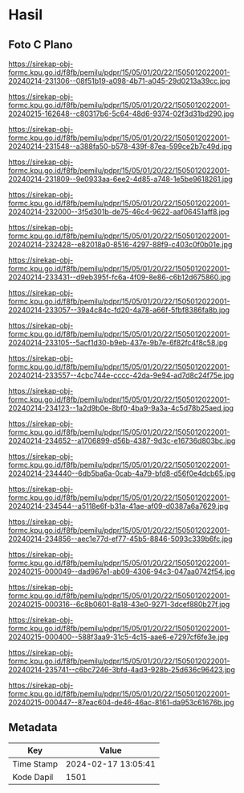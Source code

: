 # Hasil

## Foto C Plano

https://sirekap-obj-formc.kpu.go.id/f8fb/pemilu/pdpr/15/05/01/20/22/1505012022001-20240214-231306--08f51b19-a098-4b71-a045-29d0213a39cc.jpg

https://sirekap-obj-formc.kpu.go.id/f8fb/pemilu/pdpr/15/05/01/20/22/1505012022001-20240215-162648--c80317b6-5c64-48d6-9374-02f3d31bd290.jpg

https://sirekap-obj-formc.kpu.go.id/f8fb/pemilu/pdpr/15/05/01/20/22/1505012022001-20240214-231548--a388fa50-b578-439f-87ea-599ce2b7c49d.jpg

https://sirekap-obj-formc.kpu.go.id/f8fb/pemilu/pdpr/15/05/01/20/22/1505012022001-20240214-231809--9e0933aa-6ee2-4d85-a748-1e5be9618261.jpg

https://sirekap-obj-formc.kpu.go.id/f8fb/pemilu/pdpr/15/05/01/20/22/1505012022001-20240214-232000--3f5d301b-de75-46c4-9622-aaf06451aff8.jpg

https://sirekap-obj-formc.kpu.go.id/f8fb/pemilu/pdpr/15/05/01/20/22/1505012022001-20240214-232428--e82018a0-8516-4297-88f9-c403c0f0b01e.jpg

https://sirekap-obj-formc.kpu.go.id/f8fb/pemilu/pdpr/15/05/01/20/22/1505012022001-20240214-233431--d9eb395f-fc6a-4f09-8e86-c6b12d675860.jpg

https://sirekap-obj-formc.kpu.go.id/f8fb/pemilu/pdpr/15/05/01/20/22/1505012022001-20240214-233057--39a4c84c-fd20-4a78-a66f-5fbf8386fa8b.jpg

https://sirekap-obj-formc.kpu.go.id/f8fb/pemilu/pdpr/15/05/01/20/22/1505012022001-20240214-233105--5acf1d30-b9eb-437e-9b7e-6f82fc4f8c58.jpg

https://sirekap-obj-formc.kpu.go.id/f8fb/pemilu/pdpr/15/05/01/20/22/1505012022001-20240214-233557--4cbc744e-cccc-42da-9e94-ad7d8c24f75e.jpg

https://sirekap-obj-formc.kpu.go.id/f8fb/pemilu/pdpr/15/05/01/20/22/1505012022001-20240214-234123--1a2d9b0e-8bf0-4ba9-9a3a-4c5d78b25aed.jpg

https://sirekap-obj-formc.kpu.go.id/f8fb/pemilu/pdpr/15/05/01/20/22/1505012022001-20240214-234652--a1706899-d56b-4387-9d3c-e16736d803bc.jpg

https://sirekap-obj-formc.kpu.go.id/f8fb/pemilu/pdpr/15/05/01/20/22/1505012022001-20240214-234440--6db5ba6a-0cab-4a79-bfd8-d56f0e4dcb65.jpg

https://sirekap-obj-formc.kpu.go.id/f8fb/pemilu/pdpr/15/05/01/20/22/1505012022001-20240214-234544--a5118e6f-b31a-41ae-af09-d0387a6a7629.jpg

https://sirekap-obj-formc.kpu.go.id/f8fb/pemilu/pdpr/15/05/01/20/22/1505012022001-20240214-234856--aec1e77d-ef77-45b5-8846-5093c339b6fc.jpg

https://sirekap-obj-formc.kpu.go.id/f8fb/pemilu/pdpr/15/05/01/20/22/1505012022001-20240215-000049--dad967e1-ab09-4306-94c3-047aa0742f54.jpg

https://sirekap-obj-formc.kpu.go.id/f8fb/pemilu/pdpr/15/05/01/20/22/1505012022001-20240215-000316--6c8b0601-8a18-43e0-9271-3dcef880b27f.jpg

https://sirekap-obj-formc.kpu.go.id/f8fb/pemilu/pdpr/15/05/01/20/22/1505012022001-20240215-000400--588f3aa9-31c5-4c15-aae6-e7297cf6fe3e.jpg

https://sirekap-obj-formc.kpu.go.id/f8fb/pemilu/pdpr/15/05/01/20/22/1505012022001-20240214-235741--c6bc7246-3bfd-4ad3-928b-25d636c96423.jpg

https://sirekap-obj-formc.kpu.go.id/f8fb/pemilu/pdpr/15/05/01/20/22/1505012022001-20240215-000447--87eac604-de46-46ac-8161-da953c61676b.jpg


## Metadata

| Key        | Value               |
| ---------- | ------------------- |
| Time Stamp | 2024-02-17 13:05:41 |
| Kode Dapil | 1501                |



